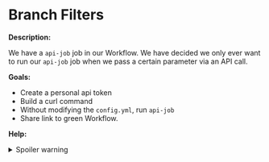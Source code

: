 # Branch Filters

**Description:**

We have a `api-job` job in our Workflow. We have decided we only ever want to run our `api-job` job when we pass a certain parameter via an API call.

**Goals:**

- Create a personal api token
- Build a curl command
- Without modifying the `config.yml`, run `api-job`
- Share link to green Workflow.

**Help:**
<details>
  <summary>Spoiler warning</summary>
  * https://circleci.com/docs/2.0/managing-api-tokens/
  * https://circleci.com/docs/api/v2/#operation/triggerPipeline
  * https://support.circleci.com/hc/en-us/articles/360052405651-Utilizing-Basic-authorization-in-CircleCI-API-calls
  <details>
    <summary>Bonus Spoiler!</summary>
    ```zsh
    curl --request POST \
    --url https://circleci.com/api/v2/project/github/[ORG]/[PROJECT]/pipeline \
    --header 'authorization: Basic [BASE64_PERSONAL_API_TOKEN]' \
    --header 'content-type: application/json' \
    --data '[JSON_DATA]'
    ```
  </details>
</details>
